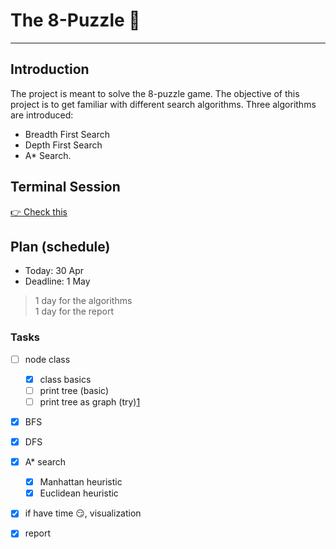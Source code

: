 # The 8-Puzzle 🧩

---

## Introduction
The project is meant to solve the 8-puzzle game. The objective of this project is to get familiar with different search algorithms. Three algorithms are introduced: 

* Breadth First Search
* Depth First Search
* A* Search.

## Terminal Session
[👉 Check this](2)



## Plan (schedule)
* Today: 30 Apr
* Deadline: 1 May

> 1 day for the algorithms<br>
> 1 day for the report

### Tasks
* [ ] node class
  * [x] class basics
  * [ ] print tree (basic)
  * [ ] print tree as graph (try)[1]
* [x] BFS
* [x] DFS
* [x] A* search
  * [x] Manhattan heuristic
  * [x] Euclidean heuristic
* [x] if have time 😏, visualization
* [x] report


[1]: https://plotly.com/python/tree-plots/
[2]: https://asciinema.org/a/xi1cr1qW5STCXIWRZYR34Jp9m

